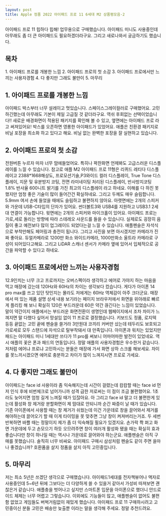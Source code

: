 ```yaml
---
layout: post
title: Apple 정품 2022 아이패드 프로 11 6세대 M2 상품평모음-2
---
```


아이패드 프로 11 힙하다 힙해!
업무용으로 구매했습니다. 아이패드 미니도 사용중인데 아무래도 좀 더 큰 아이패드도 필요하겠더라구요.
그리고 새로나와서 궁금하기도 했습니다.


<h2>목차</h2>
1. 아이패드 프로를 개봉한 느낌 
2. 아이패드 프로의 첫 소감
3. 아이패드 프로에서만 느끼는 사용자경험
4. 다 좋지만 그래도 불만이
5. 마무리


<h2>1. 아이패드 프로를 개봉한 느낌</h2>
아이패드 박스부터 너무 설레이고 멋있습니다.
스페이스그레이컬러로 구매했어요. 고민하긴했는데 아무래도 기본이 제일 고급질 것 같더라구요.
역쉬 후회없는 선택이었습니다!! 새로운 배경화면이 적용된 패키지를 확인해 볼 수 있고, 옆면에는 아이패드 프로 라고 써져있어요! 박스를 오픈하면 영롱한 아이패드가 있었어요.
애플은 친환경 패키지로 비닐 포장을 최소화 하고 있다고 해요.
비닐 없는 완벽한 포장을 잘 실현하고 있습니다.




<h2>2. 아이패드 프로의 첫 소감</h2>
전원버튼 누르자 마자 너무 맘에들었어요. 특히나 꽉찬화면 언제봐도 고급스러운 디스플레이를 느낄 수 있습니다.
참고로 애플 M2 아이패드 프로 11형은 리퀴드 레티다 디스플레이고 2388*1668해상도, 프로모션기술,P3와이드 컬러 디스플레이, True Tone 디스플레이, 지문 및 유분방지 코팅, 전면 라미네이팅 처리된 디스플레이, 반사방지코팅 1.8% 반사율 600니트 밝기를 가진 최고의 디스플레이 라고 하네요.
이해를 다 하진 못했지만 엄청 좋은 기술이 많이 들어간건 확실하네요.
그리고 두께도 매우 슬림합니다. 5.9mm 여서 손에 들었을 때에도 슬림하고 불편하지 않아요.
아랫면에는 2개의 스피커와 가운데 USB-C타입의 단자가 있어요.
썬더볼트3와 USB4를 지원하고 USB3.1 2세대 연결이 가능합니다. 윗면에는 2개의 스피커와 마이크홀이 있어요.
아이패드 프로는 가로,세로 돌리는 방향에 따라 스테레오 사운드를 들을 수 있습니다. 실제로도 굉장히 음질이 좋고 예전보다 많이 업그레이드 되었다는걸 느낄 수 있습니다.
애플펜슬은 자석식으로 부착만해도 페어링과 충전이 됩니다.
그리고 사진을 보면 아시겠지만 카메라가 진짜 좋아요.
듀얼카메라로 1200만 화소 와이드카메라, 1000만화소 울트라 카메라로 구성이 되어있다고해요. 그리고 LiDAR 스캐너 센서가 카메라 옆에 있어서 입체적으로 공간을 파악할 수 있다고 하네요.



<h2>3. 아이패드 프로에서만 느끼는 사용자경험</h2>
12.9인치는 너무 크고 프로까지는 오버스펙이라 생각하고 에어로 가야지 하는 마음을 먹고 매장에 갔는데 120Hz와 60Hz의 차이는 생각보다 컸습니다.
게다가 아이폰 14 pro max를 쓰고 있던 탓인지는 몰라도 저에게는 60Hz 역체감이 아주 크더군요.
매장에서 떠 있는 제품 설명 상세 내용 보기라는 페이지 브라우저에서 화면을 위아래로 빠르게 플리킹 해 보니 확실히 120은 부드러운데 60은 약간 끊긴다는 느낌이 있었습니다.
말이 약간이지 애플에서는 부드러운 화면전환이 생명인데 웹페이지에서 조차 차이가 느껴지면 말 다했다 싶어서 망설임 없이 11 프로로 결정했습니다.
키보드도 정품, 로지텍 등등 끝없는 고민 끝에 펜슬을 쓸거라 3만원대 코끼리 커버만 샀는데 테두리도 보호되고 가로세로 모두 스탠드에 자석으로 탈부착돼서 대 만족입니다.
아이폰과 워치는 있었지만 패드는 아이패드 미니 1세대만 쓰다가 11 pro를 써보니 어마어마한 발전이 있었네요.
역시 애플의 꽃은 폰과 패드의 연동입니다. 정말 애플의 사용자경험은 우수한거 같습니다. 
저처럼 에어냐 프로냐 고민하시는 분들은 매장에 가서 화면 상하 스크롤 해보세요.
차이를 못느끼시겠으면 에어로 충분하고 차이가 많이 느껴지시면 프로로 가세요.



<h2>4. 다 좋지만 그래도 불만이</h2>
아이패드는 face id 사용이라 좀 익숙해지는데 시간이 걸렸는데 캄캄할 때는 face id 먼저 인식 후에 비번체크로 넘어가니까 성격 급한 저로써는 이 점이 조금 불편했어요.
1초라도 늦어지면 엄청 길게 느껴질 때가 있잖아요.
아 그리고 face id 말고 더 불편한게 있는데 활성화 창 제거랑 분할화면이 제 맘대로 안되니까 순간 짜증이 날 때가 있습니다.
기존 아이폰에서 사용할 때는 창 제거가 쉬웠는데 이건 가운데로 창을 끌어와서 제거를 해야하는데 끌어오기 할 때 이게 타이밍을 못 맞추면 그냥 창이 켜져버리는거죠.
두 세번 반복하면 바쁠 때는 정말이지 제가 좀 더 익숙해질 필요가 있겠지요.
손가락 쫙 펴고 화면 가운데에 두고 손모으기 하듯 오므려주면 창이 여러개 활성화 됐을 때는 확실히 효과 좋습니다만 창이 하나일 때는 역시나 가운데로 끌어와야 하는군요.
애플펜슬은 아직 구매를 못했습니다.
솔직히 너무 비싸요. 아이패드 구매시 삼성처럼 펜슬도 같이 주면 을마나 좋겠습니까?
호환품을 살지 정품을 살지 아직 고민중입니다.



<h2>5. 마무리</h2>
저는 최소 5년은 쓰겠단 생각으로 구매했습니다.
아이패드1세대를 전자책뷰어나 액자로 사용중인데 5~6년 뒤에 그보다는 더 다양하게 쓸 수 있을거 같아서 가성비 따져보면 괜찮은거 같습니다.
애플충을 벗어나고 싶지만 스마트폰 입문을 아이폰으로 했더니 안드로이드 체제는 너무 어렵고 그렇습니다.
이외에도 기능들이 많고, 애플펜슬이 없어도 불편함 없었고 게임들도 버벅거림없이 재밌게 했습니다.
아이패드 프로 11 구매하시려고 고민중이신 분들 고민은 배송만 늦출뿐 이라는 말을 생각해 주세요.
정말 추천드려요.